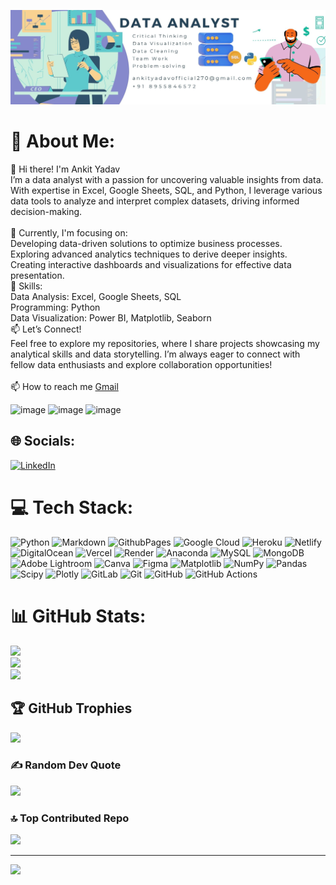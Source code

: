 
![Image](image.jpg)
# 💫 About Me:
👋 Hi there! I'm Ankit Yadav<br>I’m a data analyst with a passion for uncovering valuable insights from data. With expertise in Excel, Google Sheets, SQL, and Python, I leverage various data tools to analyze and interpret complex datasets, driving informed decision-making.<br><br>
🌱 Currently, I'm focusing on:<br>Developing data-driven solutions to optimize business processes.<br>Exploring advanced analytics techniques to derive deeper insights.<br>Creating interactive dashboards and visualizations for effective data presentation.<br>
🔧 Skills:<br>Data Analysis: Excel, Google Sheets, SQL<br>Programming: Python<br>Data Visualization: Power BI, Matplotlib, Seaborn<br>
📫 Let’s Connect!<br>Feel free to explore my repositories, where I share projects showcasing my analytical skills and data storytelling. I’m always eager to connect with fellow data enthusiasts and explore collaboration opportunities!<br><br>
📫 How to reach me [Gmail](ankkityadavofficial270@gmail.com)

![image](https://miro.medium.com/v2/resize:fit:679/0*0JBZx8rioVbrR4vJ.gif) ![image](https://cdn.dribbble.com/users/653185/screenshots/3701461/hacker.gif)
![image](https://miro.medium.com/v2/resize:fit:1400/1*wJZGEym7WOFqwIi3uVpmJQ.gif)

## 🌐 Socials:
[![LinkedIn](https://img.shields.io/badge/LinkedIn-%230077B5.svg?logo=linkedin&logoColor=white)](https://linkedin.com/in/https://www.linkedin.com/in/ankityadav0/) 

# 💻 Tech Stack:
![Python](https://img.shields.io/badge/python-3670A0?style=for-the-badge&logo=python&logoColor=ffdd54) ![Markdown](https://img.shields.io/badge/markdown-%23000000.svg?style=for-the-badge&logo=markdown&logoColor=white) ![GithubPages](https://img.shields.io/badge/github%20pages-121013?style=for-the-badge&logo=github&logoColor=white) ![Google Cloud](https://img.shields.io/badge/GoogleCloud-%234285F4.svg?style=for-the-badge&logo=google-cloud&logoColor=white) ![Heroku](https://img.shields.io/badge/heroku-%23430098.svg?style=for-the-badge&logo=heroku&logoColor=white) ![Netlify](https://img.shields.io/badge/netlify-%23000000.svg?style=for-the-badge&logo=netlify&logoColor=#00C7B7) ![DigitalOcean](https://img.shields.io/badge/DigitalOcean-%230167ff.svg?style=for-the-badge&logo=digitalOcean&logoColor=white) ![Vercel](https://img.shields.io/badge/vercel-%23000000.svg?style=for-the-badge&logo=vercel&logoColor=white) ![Render](https://img.shields.io/badge/Render-%46E3B7.svg?style=for-the-badge&logo=render&logoColor=white) ![Anaconda](https://img.shields.io/badge/Anaconda-%2344A833.svg?style=for-the-badge&logo=anaconda&logoColor=white) ![MySQL](https://img.shields.io/badge/mysql-4479A1.svg?style=for-the-badge&logo=mysql&logoColor=white) ![MongoDB](https://img.shields.io/badge/MongoDB-%234ea94b.svg?style=for-the-badge&logo=mongodb&logoColor=white) ![Adobe Lightroom](https://img.shields.io/badge/Adobe%20Lightroom-31A8FF.svg?style=for-the-badge&logo=Adobe%20Lightroom&logoColor=white) ![Canva](https://img.shields.io/badge/Canva-%2300C4CC.svg?style=for-the-badge&logo=Canva&logoColor=white) ![Figma](https://img.shields.io/badge/figma-%23F24E1E.svg?style=for-the-badge&logo=figma&logoColor=white) ![Matplotlib](https://img.shields.io/badge/Matplotlib-%23ffffff.svg?style=for-the-badge&logo=Matplotlib&logoColor=black) ![NumPy](https://img.shields.io/badge/numpy-%23013243.svg?style=for-the-badge&logo=numpy&logoColor=white) ![Pandas](https://img.shields.io/badge/pandas-%23150458.svg?style=for-the-badge&logo=pandas&logoColor=white) ![Scipy](https://img.shields.io/badge/SciPy-%230C55A5.svg?style=for-the-badge&logo=scipy&logoColor=%white) ![Plotly](https://img.shields.io/badge/Plotly-%233F4F75.svg?style=for-the-badge&logo=plotly&logoColor=white) ![GitLab](https://img.shields.io/badge/gitlab-%23181717.svg?style=for-the-badge&logo=gitlab&logoColor=white) ![Git](https://img.shields.io/badge/git-%23F05033.svg?style=for-the-badge&logo=git&logoColor=white) ![GitHub](https://img.shields.io/badge/github-%23121011.svg?style=for-the-badge&logo=github&logoColor=white) ![GitHub Actions](https://img.shields.io/badge/github%20actions-%232671E5.svg?style=for-the-badge&logo=githubactions&logoColor=white)
# 📊 GitHub Stats:
![](https://github-readme-stats.vercel.app/api?username=ankitytech&theme=dark&hide_border=false&include_all_commits=true&count_private=true)<br/>
![](https://github-readme-streak-stats.herokuapp.com/?user=ankitytech&theme=dark&hide_border=false)<br/>
![](https://github-readme-stats.vercel.app/api/top-langs/?username=ankitytech&theme=dark&hide_border=false&include_all_commits=true&count_private=true&layout=compact)

## 🏆 GitHub Trophies
![](https://github-profile-trophy.vercel.app/?username=ankitytech&theme=radical&no-frame=false&no-bg=false&margin-w=4)

### ✍️ Random Dev Quote
![](https://quotes-github-readme.vercel.app/api?type=horizontal&theme=radical)

### 🔝 Top Contributed Repo
![](https://github-contributor-stats.vercel.app/api?username=ankitytech&limit=5&theme=dark&combine_all_yearly_contributions=true)

---
[![](https://visitcount.itsvg.in/api?id=ankitytech&icon=0&color=0)](https://visitcount.itsvg.in)

<!-- Proudly created with GPRM ( https://gprm.itsvg.in ) -->
